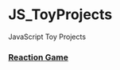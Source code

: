 # JS_ToyProjects
JavaScript Toy Projects

### [Reaction Game](https://sr0020.github.io/JS_ToyProjects/Reaction%20Game_/)

